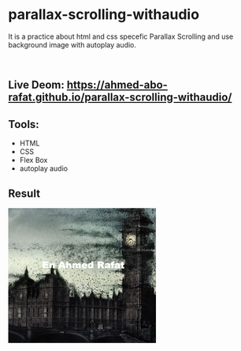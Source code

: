 # parallax-scrolling-withaudio
It is a practice about html and css specefic Parallax Scrolling and use background image with autoplay audio.

<br>

## Live Deom: https://ahmed-abo-rafat.github.io/parallax-scrolling-withaudio/

## Tools:
  - HTML
  - CSS
  - Flex Box
  - autoplay audio

## Result

<img
  src="./img/par.PNG"
  alt="Parallax Scrolling"
  title="Parallax Scrolling"
  style="display: inline-block; margin: 0 auto; max-width: 300px"
/>
